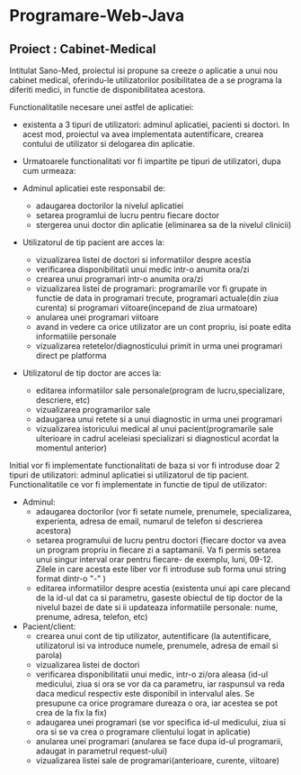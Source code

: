 # Programare-Web-Java 

## Proiect : Cabinet-Medical

Intitulat Sano-Med, proiectul isi propune sa creeze o aplicatie a unui nou cabinet medical, oferindu-le utilizatorilor posibilitatea de a se programa la diferiti medici, in functie de disponibilitatea acestora.

Functionalitatile necesare unei astfel de aplicatiei:
- existenta a 3 tipuri de utilizatori: adminul aplicatiei, pacienti si doctori. In acest mod, proiectul va avea implementata autentificare, crearea contului de utilizator si delogarea din aplicatie.

- Urmatoarele functionalitati vor fi impartite pe tipuri de utilizatori, dupa cum urmeaza:
  
- Adminul aplicatiei este responsabil de:
  - adaugarea doctorilor la nivelul aplicatiei
  - setarea programlui de lucru pentru fiecare doctor
  - stergerea unui doctor din aplicatie (eliminarea sa de la nivelul clinicii)
  
- Utilizatorul de tip pacient are acces la:
  - vizualizarea listei de doctori si informatiilor despre acestia
  - verificarea disponibilitatii unui medic intr-o anumita ora/zi
  - crearea unui programari intr-o anumita ora/zi
  - vizualizarea listei de programari: programarile vor fi grupate in functie de data in programari trecute, programari actuale(din ziua curenta) si programari viitoare(incepand de ziua urmatoare)
  - anularea unei programari viitoare
  - avand in vedere ca orice utilizator are un cont propriu, isi poate edita informatiile personale
  - vizualizarea retetelor/diagnosticului primit in urma unei programari direct pe platforma

- Utilizatorul de tip doctor are acces la:
  - editarea informatiilor sale personale(program de lucru,specializare, descriere, etc)
  - vizualizarea programarilor sale
  - adaugarea unui retete si a unui diagnostic in urma unei programari
  - vizualizarea istoricului medical al unui pacient(programarile sale ulterioare in cadrul aceleiasi specializari si diagnosticul acordat la momentul anterior)
  

Initial vor fi implementate functionalitati de baza si vor fi introduse doar 2 tipuri de utilizatori: adminul aplicatiei si utilizatorul de tip pacient. 
Functionalitatile ce vor fi implementate in functie de tipul de utilizator:
- Adminul:
  - adaugarea doctorilor (vor fi setate numele, prenumele, specializarea, experienta, adresa de email, numarul de telefon si descrierea acestora)
  - setarea programului de lucru pentru doctori (fiecare doctor va avea un program propriu in fiecare zi a saptamanii. Va fi permis setarea unui singur interval orar pentru fiecare- de exemplu, luni, 09-12. Zilele in care acesta este liber vor fi introduse sub forma unui string format dintr-o "-" )
  - editarea informatiilor despre acestia (existenta unui api care plecand de la id-ul dat ca si parametru, gaseste obiectul de tip doctor de la nivelul bazei de date si ii updateaza informatiile personale: nume, prenume, adresa, telefon, etc)
- Pacient/client:
  - crearea unui cont de tip utilizator, autentificare (la autentificare, utilizatorul isi va introduce numele, prenumele, adresa de email si parola)
  - vizualizarea listei de doctori 
  - verificarea disponibilitatii unui medic, intr-o zi/ora aleasa (id-ul medicului, ziua si ora se vor da ca parametru, iar raspunsul va reda daca medicul respectiv este disponibil in intervalul ales. Se presupune ca orice programare dureaza o ora, iar acestea se pot crea de la fix la fix)
  - adaugarea unei programari (se vor specifica id-ul medicului, ziua si ora si se va crea o programare clientului logat in aplicatie)
  - anularea unei programari (anularea se face dupa id-ul programarii, adaugat in parametrul request-ului)
  - vizualizarea listei sale de programari(anterioare, curente, viitoare)

